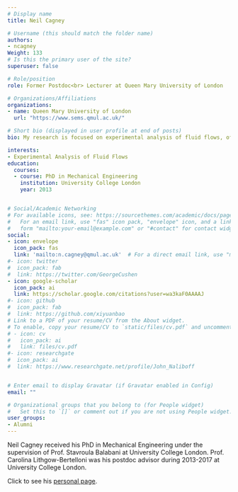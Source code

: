 ```yaml
---
# Display name
title: Neil Cagney

# Username (this should match the folder name)
authors:
- ncagney
Weight: 133
# Is this the primary user of the site?
superuser: false

# Role/position
role: Former Postdoc<br> Lecturer at Queen Mary University of London

# Organizations/Affiliations
organizations:
- name: Queen Mary University of London
  url: "https://www.sems.qmul.ac.uk/"

# Short bio (displayed in user profile at end of posts)
bio: My research is focused on experimental analysis of fluid flows, often using a combination of flow measurements techniques (e.g. Particle-Image Velocimetry, visualisation) and post-processing methods (e.g. Lagrangian analysis) to identify the underlying physics of a problem.

interests:
- Experimental Analysis of Fluid Flows
education:
  courses:
  - course: PhD in Mechanical Engineering
    institution: University College London
    year: 2013


# Social/Academic Networking
# For available icons, see: https://sourcethemes.com/academic/docs/page-builder/#icons
#   For an email link, use "fas" icon pack, "envelope" icon, and a link in the
#   form "mailto:your-email@example.com" or "#contact" for contact widget.
social:
- icon: envelope
  icon_pack: fas
  link: 'mailto:n.cagney@qmul.ac.uk'  # For a direct email link, use "mailto:test@example.org".
#- icon: twitter
#  icon_pack: fab
#  link: https://twitter.com/GeorgeCushen
- icon: google-scholar
  icon_pack: ai
  link: https://scholar.google.com/citations?user=wa3kaF0AAAAJ
#- icon: github
#  icon_pack: fab
#  link: https://github.com/xiyuanbao
# Link to a PDF of your resume/CV from the About widget.
# To enable, copy your resume/CV to `static/files/cv.pdf` and uncomment the lines below.
# - icon: cv
#   icon_pack: ai
#   link: files/cv.pdf
#- icon: researchgate
#  icon_pack: ai
#  link: https://www.researchgate.net/profile/John_Naliboff


# Enter email to display Gravatar (if Gravatar enabled in Config)
email: ""

# Organizational groups that you belong to (for People widget)
#   Set this to `[]` or comment out if you are not using People widget.
user_groups:
- Alumni
---
```


Neil Cagney received his PhD in Mechanical Engineering under the supervision of Prof. Stavroula Balabani at University College London. Prof. Carolina Lithgow-Bertelloni was his postdoc advisor during 2013-2017 at University College London. 

Click to see his [personal page](https://www.sems.qmul.ac.uk/staff/n.cagney).

